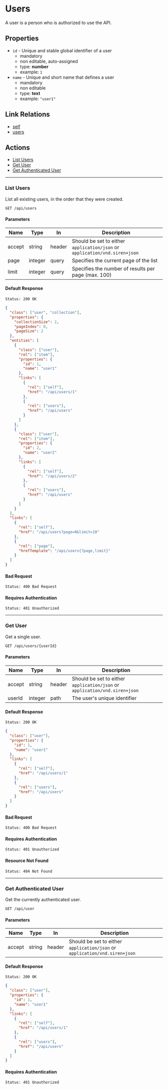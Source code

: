 # Users

A user is a person who is authorized to use the API.

## Properties
* `id` - Unique and stable global identifier of a user
    * mandatory
    * non editable, auto-assigned
    * type: **number**
    * example: `1`
* `name` - Unique and short name that defines a user
    * mandatory
    * non editable
    * type: **text**
    * example: `"user1"`

## Link Relations
* [self](#get-user)
* [users](#list-users)

## Actions
* [List Users](#list-users)
* [Get User](#get-user)
* [Get Authenticated User](#get-authenticated-user)

------
### List Users
List all existing users, in the order that they were created.

```http
GET /api/users
```

#### Parameters
| Name        | Type        | In         | Description                                                                           |
| ----------- | ----------- | ---------- | ------------------------------------------------------------------------------------- |
| accept      | string      | header     | Should be set to either `application/json` or `application/vnd.siren+json`            |
| page        | integer     | query      | Specifies the current page of the list                                                |
| limit       | integer     | query      | Specifies the number of results per page (max. 100)                                   |

#### Default Response
```
Status: 200 OK
```
```json
{
  "class": ["user", "collection"],
  "properties": {
    "collectionSize": 2,
    "pageIndex": 0,
    "pageSize": 2
  },
  "entities": [
    {
      "class": ["user"],
      "rel": ["item"],
      "properties": {
        "id": 1,
        "name": "user1"
      },
      "links": [
        {
          "rel": ["self"],
          "href": "/api/users/1"
        },
        {
          "rel": ["users"],
          "href": "/api/users"
        }
      ]
    },
    {
      "class": ["user"],
      "rel": ["item"],
      "properties": {
        "id": 2,
        "name": "user2"
      },
      "links": [
        {
          "rel": ["self"],
          "href": "/api/users/2"
        },
        {
          "rel": ["users"],
          "href": "/api/users"
        }
      ]
    }
  ],
  "links": [
    {
      "rel": ["self"],
      "href": "/api/users?page=0&limit=10"
    },
    {
      "rel": ["page"],
      "hrefTemplate": "/api/users{?page,limit}"
    }
  ]
}
```
#### Bad Request
```
Status: 400 Bad Request
```

#### Requires Authentication
```
Status: 401 Unauthorized
```

------
### Get User
Get a single user.

```http
GET /api/users/{userId}
```

#### Parameters
| Name        | Type        | In         | Description                                                                           |
| ----------- | ----------- | ---------- | ------------------------------------------------------------------------------------- |
| accept      | string      | header     | Should be set to either `application/json` or `application/vnd.siren+json`            |
| userId      | integer     | path       | The user's unique identifier                                                          |

#### Default Response
```
Status: 200 OK
```
```json
{
  "class": ["user"],
  "properties": {
    "id": 1,
    "name": "user1"
  },
  "links": [
    {
      "rel": ["self"],
      "href": "/api/users/1"
    },
    {
      "rel": ["users"],
      "href": "/api/users"
    }
  ]
}
```
#### Bad Request
```
Status: 400 Bad Request
```

#### Requires Authentication
```
Status: 401 Unauthorized
```

#### Resource Not Found
```
Status: 404 Not Found
```

------
### Get Authenticated User
Get the currently authenticated user.

```http
GET /api/user
```

#### Parameters
| Name        | Type        | In         | Description                                                                           |
| ----------- | ----------- | ---------- | ------------------------------------------------------------------------------------- |
| accept      | string      | header     | Should be set to either `application/json` or `application/vnd.siren+json`            |

#### Default Response
```
Status: 200 OK
```
```json
{
  "class": ["user"],
  "properties": {
    "id": 1,
    "name": "user1"
  },
  "links": [
    {
      "rel": ["self"],
      "href": "/api/users/1"
    },
    {
      "rel": ["users"],
      "href": "/api/users"
    }
  ]
}
```

#### Requires Authentication
```
Status: 401 Unauthorized
```